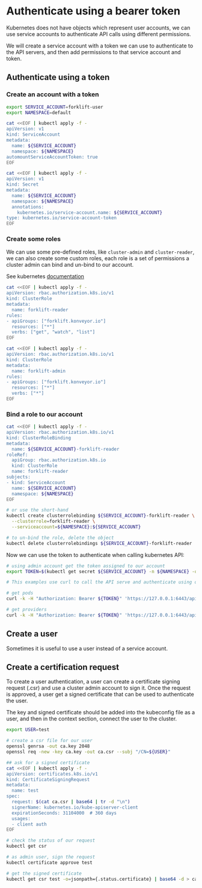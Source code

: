 # Authenticate using a bearer token

Kubernetes does not have objects which represent user accounts, we can use service accounts to
authenticate API calls using different permissions.

We will create a service account with a token we can use to authenticate to the API servers, and then
add permissions to that service account and token.

## Authenticate using a token

### Create an account with a token

``` bash
export SERVICE_ACCOUNT=forklift-user
export NAMESPACE=default

cat <<EOF | kubectl apply -f -
apiVersion: v1
kind: ServiceAccount
metadata:
  name: ${SERVICE_ACCOUNT}
  namespace: ${NAMESPACE}
automountServiceAccountToken: true
EOF

cat <<EOF | kubectl apply -f -
apiVersion: v1
kind: Secret
metadata:
  name: ${SERVICE_ACCOUNT}
  namespace: ${NAMESPACE}
  annotations:
    kubernetes.io/service-account.name: ${SERVICE_ACCOUNT}
type: kubernetes.io/service-account-token
EOF
```

### Create some roles

We can use some pre-defined roles, like `cluster-admin` and `cluster-reader`, we can
also create some custom roles, each role is a set of permissions a cluster admin can bind and un-bind to our account.

See kubernetes [documentation](https://kubernetes.io/docs/reference/access-authn-authz/rbac/)

``` bash
cat <<EOF | kubectl apply -f -
apiVersion: rbac.authorization.k8s.io/v1
kind: ClusterRole
metadata:
  name: forklift-reader
rules:
- apiGroups: ["forklift.konveyor.io"]
  resources: ["*"]
  verbs: ["get", "watch", "list"]
EOF

cat <<EOF | kubectl apply -f -
apiVersion: rbac.authorization.k8s.io/v1
kind: ClusterRole
metadata:
  name: forklift-admin
rules:
- apiGroups: ["forklift.konveyor.io"]
  resources: ["*"]
  verbs: ["*"]
EOF
```

### Bind a role to our account

``` bash
cat <<EOF | kubectl apply -f -
apiVersion: rbac.authorization.k8s.io/v1
kind: ClusterRoleBinding
metadata:
  name: ${SERVICE_ACCOUNT}-forklift-reader
roleRef:
  apiGroup: rbac.authorization.k8s.io
  kind: ClusterRole
  name: forklift-reader
subjects:
- kind: ServiceAccount
  name: ${SERVICE_ACCOUNT}
  namespace: ${NAMESPACE}
EOF

# or use the short-hand
kubectl create clusterrolebinding ${SERVICE_ACCOUNT}-forklift-reader \
  --clusterrole=forklift-reader \
  --serviceaccount=${NAMESPACE}:${SERVICE_ACCOUNT}

# to un-bind the role, delete the object
kubectl delete clusterrolebindings ${SERVICE_ACCOUNT}-forklift-reader
```

Now we can use the token to authenticate when calling kubernetes API:

``` bash
# using admin account get the token assigned to our account
export TOKEN=$(kubectl get secret ${SERVICE_ACCOUNT} -n ${NAMESPACE} -o=jsonpath={.data.token} | base64 -d)

# This examples use curl to call the API serve and authenticate using our token

# get pods
curl -k -H "Authorization: Bearer ${TOKEN}" 'https://127.0.0.1:6443/api/v1/namespaces/default/pods'

# get providers
curl -k -H "Authorization: Bearer ${TOKEN}" 'https://127.0.0.1:6443/apis/forklift.konveyor.io/v1beta1/namespaces/default/providers
```

## Create a user

Sometimes it is useful to use a user instead of a service account.

## Create a certification request

To create a user authentication, a user can create a certificate signing request (.csr) and use
a cluster admin account to sign it. Once the request is approved, a user get a signed certificate
that can be used to authenticate the user.

The key and signed certificate should be added into the kubeconfig file as a user, and then in the context
section, connect the user to the cluster. 

``` bash
export USER=test

# create a csr file for our user
openssl genrsa -out ca.key 2048
openssl req -new -key ca.key -out ca.csr --subj "/CN=${USER}"

## ask for a signed certificate
cat <<EOF | kubectl apply -f -
apiVersion: certificates.k8s.io/v1
kind: CertificateSigningRequest
metadata:
  name: test
spec:
  request: $(cat ca.csr | base64 | tr -d "\n")
  signerName: kubernetes.io/kube-apiserver-client
  expirationSeconds: 31104000  # 360 days
  usages:
  - client auth
EOF

# check the status of our request
kubectl get csr

# as admin user, sign the request
kubectl certificate approve test

# get the signed certificate
kubectl get csr test -o=jsonpath={.status.certificate} | base64 -d > ca.crt
```
